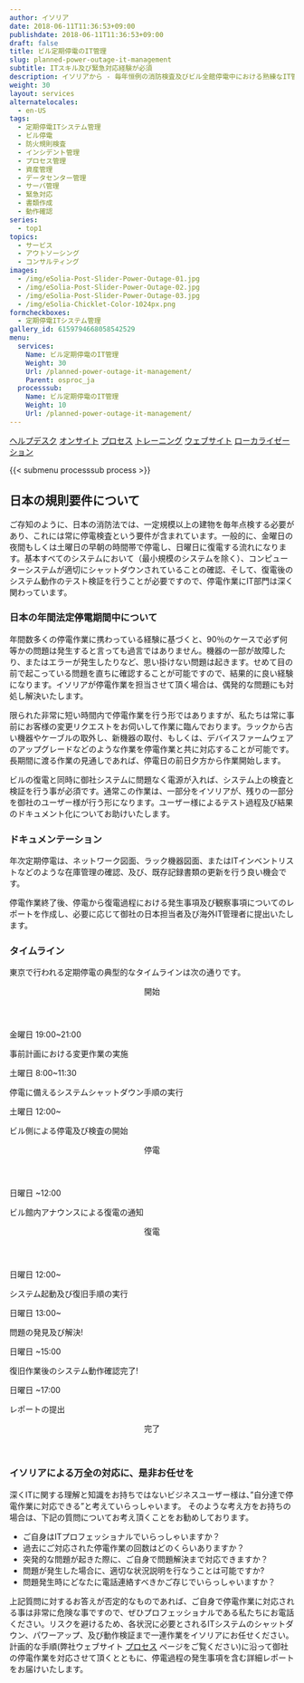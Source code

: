 ```yaml
---
author: イソリア
date: 2018-06-11T11:36:53+09:00
publishdate: 2018-06-11T11:36:53+09:00
draft: false
title: ビル定期停電のIT管理
slug: planned-power-outage-it-management
subtitle: ITスキル及び緊急対応経験が必須
description: イソリアから - 毎年恒例の消防検査及びビル全館停電中における熟練なIT管理
weight: 30
layout: services
alternatelocales:
  - en-US
tags:
  - 定期停電ITシステム管理
  - ビル停電
  - 防火規則検査
  - インシデント管理
  - プロセス管理
  - 資産管理
  - データセンター管理
  - サーバ管理
  - 緊急対応
  - 書類作成
  - 動作確認
series:
  - top1
topics:
  - サービス
  - アウトソーシング
  - コンサルティング
images:
  - /img/eSolia-Post-Slider-Power-Outage-01.jpg
  - /img/eSolia-Post-Slider-Power-Outage-02.jpg
  - /img/eSolia-Post-Slider-Power-Outage-03.jpg
  - /img/eSolia-Chicklet-Color-1024px.png
formcheckboxes:
  - 定期停電ITシステム管理
gallery_id: 6159794668058542529
menu:
  services:
    Name: ビル定期停電のIT管理
    Weight: 30
    Url: /planned-power-outage-it-management/
    Parent: osproc_ja
  processsub:
    Name: ビル定期停電のIT管理
    Weight: 10
    Url: /planned-power-outage-it-management/
---
```


<div class="buttons has-addons is-hidden-tablet">
  <a class="button" href="/outsourcing"><span class="icon"><i class="fas fa-anchor"></i></span></a>
  <a class="button" href="/helpdesk">ヘルプデスク</a>
  <a class="button" href="/on-site">オンサイト</a>
  <a class="button is-active" href="/process">プロセス</a>
  <a class="button" href="/training">トレーニング</a>
  <a class="button" href="/website-design">ウェブサイト</a>
  <a class="button" href="/localization">ローカライゼーション</a>
</div>

{{< submenu processsub process >}}

## 日本の規則要件について　

ご存知のように、日本の消防法では、一定規模以上の建物を毎年点検する必要があり、これには常に停電検査という要件が含まれています。一般的に、金曜日の夜間もしくは土曜日の早朝の時間帯で停電し、日曜日に復電する流れになります。基本すべてのシステムにおいて（最小規模のシステムを除く）、コンピューターシステムが適切にシャットダウンされていることの確認、そして、復電後のシステム動作のテスト検証を行うことが必要ですので、停電作業にIT部門は深く関わっています。

### 日本の年間法定停電期間中について　

年間数多くの停電作業に携わっている経験に基づくと、90％のケースで必ず何等かの問題は発生すると言っても過言ではありません。機器の一部が故障したり、またはエラーが発生したりなど、思い掛けない問題は起きます。せめて目の前で起こっている問題を直ちに確認することが可能ですので、結果的に良い経験になります。イソリアが停電作業を担当させて頂く場合は、偶発的な問題にも対処し解決いたします。

限られた非常に短い時間内で停電作業を行う形ではありますが、私たちは常に事前にお客様の変更リクエストをお伺いして作業に臨んでおります。ラックから古い機器やケーブルの取外し、新機器の取付、もしくは、デバイスファームウェアのアップグレードなどのような作業を停電作業と共に対応することが可能です。長期間に渡る作業の見通しであれば、停電日の前日夕方から作業開始します。

ビルの復電と同時に御社システムに問題なく電源が入れば、システム上の検査と検証を行う事が必須です。通常この作業は、一部分をイソリアが、残りの一部分を御社のユーザー様が行う形になります。ユーザー様によるテスト過程及び結果のドキュメント化についてお助けいたします。

### ドキュメンテーション

年次定期停電は、ネットワーク図面、ラック機器図面、またはITインベントリストなどのような在庫管理の確認、及び、既存記録書類の更新を行う良い機会です。

停電作業終了後、停電から復電過程における発生事項及び観察事項についてのレポートを作成し、必要に応じて御社の日本担当者及び海外IT管理者に提出いたします。

### タイムライン　

東京で行われる定期停電の典型的なタイムラインは次の通りです。 

<div class="timeline is-centered">
  <header class="timeline-header">
    <span class="tag is-medium is-esolia-yellow-1">開始</span>
  </header>
  <div class="timeline-item is-esolia-yellow-1">
    <div class="timeline-marker is-esolia-yellow-1 is-icon">
      <i class="fas fa-exchange-alt has-text-white"></i>
    </div>
    <div class="timeline-content">
      <p class="heading">金曜日 19:00~21:00</p>
      <p>事前計画における変更作業の実施</p>
    </div>
  </div>
  <div class="timeline-item is-esolia-yellow-0">
    <div class="timeline-marker is-esolia-yellow-0 is-icon">
      <i class="fas fa-power-off has-text-white"></i>
    </div>
    <div class="timeline-content">
      <p class="heading">土曜日 8:00~11:30</p>
      <p>停電に備えるシステムシャットダウン手順の実行</p>
    </div>
  </div>
  <div class="timeline-item is-esolia-secondary-1-0">
    <div class="timeline-marker is-esolia-secondary-1-0 is-icon">
      <i class="fas fa-plug has-text-white"></i>
    </div>
    <div class="timeline-content">
      <p class="heading">土曜日 12:00~</p>
      <p>ビル側による停電及び検査の開始</p>
    </div>
  </div>  
  <header class="timeline-header">
    <span class="tag is-medium is-esolia-secondary-1-0">停電</span>
  </header>
  <div class="timeline-item is-esolia-yellow-0">
    <div class="timeline-marker is-esolia-yellow-0 is-icon">
      <i class="fas fa-plug has-text-white"></i>
    </div>
    <div class="timeline-content">
      <p class="heading">日曜日 ~12:00</p>
      <p>ビル館内アナウンスによる復電の通知</p>
    </div>
  </div>
  <header class="timeline-header">
    <span class="tag is-medium is-esolia-yellow-0">復電</span>
  </header>
  <div class="timeline-item is-esolia-yellow-0">
    <div class="timeline-marker is-esolia-yellow-0 is-icon">
      <i class="fas fa-power-off has-text-white"></i>
    </div>
    <div class="timeline-content">
      <p class="heading">日曜日 12:00~</p>
      <p>システム起動及び復旧手順の実行</p>
    </div>
  </div>  
  <div class="timeline-item is-esolia-yellow-0">
    <div class="timeline-marker is-esolia-yellow-0 is-icon">
      <i class="fas fa-exclamation has-text-white"></i>
    </div>
    <div class="timeline-content">
      <p class="heading">日曜日 13:00~</p>
      <p>問題の発見及び解決!</p>
    </div>
  </div>  
  <div class="timeline-item is-esolia-secondary-2-0">
    <div class="timeline-marker is-esolia-secondary-2-0 is-icon">
      <i class="fas fa-check has-text-white"></i>
    </div>
    <div class="timeline-content">
      <p class="heading">日曜日 ~15:00</p>
      <p>復旧作業後のシステム動作確認完了!</p>
    </div>
  </div>
  <div class="timeline-item is-esolia-secondary-2-0">
    <div class="timeline-marker is-esolia-secondary-2-0 is-icon">
      <i class="fas fa-clipboard-check has-text-white"></i>
    </div>
    <div class="timeline-content">
      <p class="heading">日曜日 ~17:00</p>
      <p>レポートの提出</p>
    </div>
  </div>  
  <header class="timeline-header">
    <span class="tag is-medium is-esolia-secondary-2-0">完了</span>
  </header>
</div>

### イソリアによる万全の対応に、是非お任せを

深くITに関する理解と知識をお持ちではないビジネスユーザー様は、”自分達で停電作業に対応できる”と考えていらっしゃいます。
そのような考え方をお持ちの場合は、下記の質問についてお考え頂くことをお勧めしております。

* ご自身はITプロフェッショナルでいらっしゃいますか？
* 過去にご対応された停電作業の回数はどのくらいありますか？
* 突発的な問題が起きた際に、ご自身で問題解決まで対応できますか？
* 問題が発生した場合に、適切な状況説明を行なうことは可能ですか?
* 問題発生時にどなたに電話連絡すべきかご存じでいらっしゃいますか？

上記質問に対するお答えが否定的なものであれば、ご自身で停電作業に対応される事は非常に危険な事ですので、ぜひプロフェッショナルである私たちにお電話ください。リスクを避けるため、各状況に必要とされるITシステムのシャットダウン、パワーアップ、及び動作検証まで一連作業をイソリアにお任せください。計画的な手順(弊社ウェブサイト [プロセス](/process) ページをご覧ください)に沿って御社の停電作業を対応させて頂くとともに、停電過程の発生事項を含む詳細レポートをお届けいたします。

